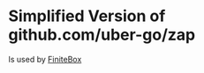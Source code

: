 # Simplified Version of github.com/uber-go/zap

Is used by [FiniteBox][fBox]

[fBox]: https://github.com/templexxx/finitebox
